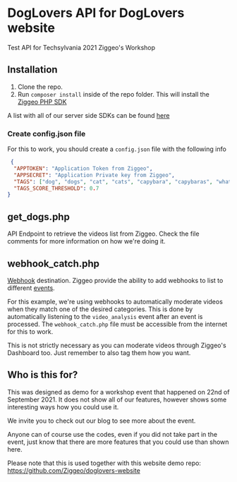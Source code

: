 # DogLovers API for DogLovers website
Test API for Techsylvania 2021 Ziggeo's Workshop

## Installation
1. Clone the repo.
2. Run `composer install` inside of the repo folder. This will install the [Ziggeo PHP SDK](https://github.com/Ziggeo/ZiggeoPhpSdk)

A list with all of our server side SDKs can be found [here](https://ziggeo.com/docs/sdks/server-side)

### Create config.json file

For this to work, you should create a `config.json` file with the following info

```json
 {
  "APPTOKEN": "Application Token from Ziggeo",
  "APPSECRET": "Application Private key from Ziggeo",
  "TAGS": ["dog", "dogs", "cat", "cats", "capybara", "capybaras", "whatever you need"],
  "TAGS_SCORE_THRESHOLD": 0.7
}
```

## get_dogs.php

API Endpoint to retrieve the videos list from Ziggeo. Check the file comments for more information on how we're doing it.

## webhook_catch.php

[Webhook](https://ziggeo.com/docs/api/webhooks) destination. Ziggeo provide the ability to add webhooks to list to different [events](https://ziggeo.com/docs/api/webhooks/list).

For this example, we're using webhooks to automatically moderate videos when they match one of the desired categories.
This is done by automatically listening to the `video_analysis` event after an event is processed. The `webhook_catch.php` file must be accessible from the internet for this to work.

This is not strictly necessary as you can moderate videos through Ziggeo's Dashboard too. Just remember to also tag them how you want.

## Who is this for?

This was designed as demo for a workshop event that happened on 22nd of September 2021. It does not show all of our features, however shows some interesting ways how you could use it.

We invite you to check out our blog to see more about the event.

Anyone can of course use the codes, even if you did not take part in the event, just know that there are more features that you could use than shown here.

Please note that this is used together with this website demo repo: https://github.com/Ziggeo/doglovers-website
